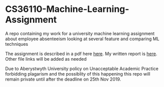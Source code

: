 # CS36110-Machine-Learning-Assignment
A repo containing my work for a university machine learning assignment about employee absenteeism looking at several feature and comparing ML techniques


The assignment is described in a pdf here [here](CS361_Assign_2019_UPDATED.pdf). My written report is [here](LaTeX/AssignmentReport.pdf). Other file links will be added as needed


Due to Aberystwyth University policy on Unacceptable Academic Practice forbidding plagarism and the possiblity of this happening this repo will remain private until after the deadline on 25th Nov 2019.
